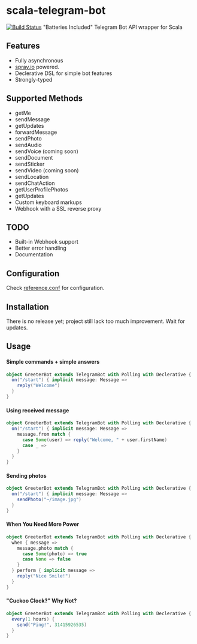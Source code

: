 # scala-telegram-bot
[![Build Status](https://magnum.travis-ci.com/hzengin/telegrambot.svg?token=Eu31bmPEzUsSvufqwvjh&branch=master)](https://magnum.travis-ci.com/hzengin/telegrambot)
"Batteries Included" Telegram Bot API wrapper for Scala



## Features
- Fully asynchronous
- [spray.io](spray.io) powered.
- Declerative DSL for simple bot features
- Strongly-typed

## Supported Methods
- getMe
- sendMessage
- getUpdates
- forwardMessage
- sendPhoto
- sendAudio
- sendVoice (coming soon)
- sendDocument
- sendSticker
- sendVideo (coming soon)
- sendLocation
- sendChatAction
- getUserProfilePhotos
- getUpdates
- Custom keyboard markups
- Webhook with a SSL reverse proxy

## TODO
 - Built-in Webhook support
 - Better error handling
 - Documentation

## Configuration
Check [reference.conf](https://github.com/hzengin/telegrambot/blob/master/src/main/resources/reference.conf) for configuration.

## Installation
There is no release yet; project still lack too much improvement. Wait for updates.

## Usage
#### Simple commands + simple answers
```scala
object GreeterBot extends TelegramBot with Polling with Declerative {
  on("/start") { implicit message: Message =>
    reply("Welcome")
  }
}
```
#### Using received message
```scala
object GreeterBot extends TelegramBot with Polling with Declerative {
  on("/start") { implicit message: Message =>
    message.from match {
      case Some(user) => reply("Welcome, " + user.firstName)
      case _ =>
    }
  }
}
```
#### Sending photos
```scala
object GreeterBot extends TelegramBot with Polling with Declerative {
  on("/start") { implicit message: Message =>
    sendPhoto("~/image.jpg")
  }
}
```

#### When You Need More Power
```scala
object GreeterBot extends TelegramBot with Polling with Declerative {
  when { message =>
    message.photo match {
      case Some(photo) => true
      case None => false
    }
  } perform { implicit message =>
    reply("Nice Smile!")
  }
}
```
#### "Cuckoo Clock?" Why Not?
```scala
object GreeterBot extends TelegramBot with Polling with Declerative {
  every(1 hours) {
    send("Ping!", 31415926535)
  }
}
```
